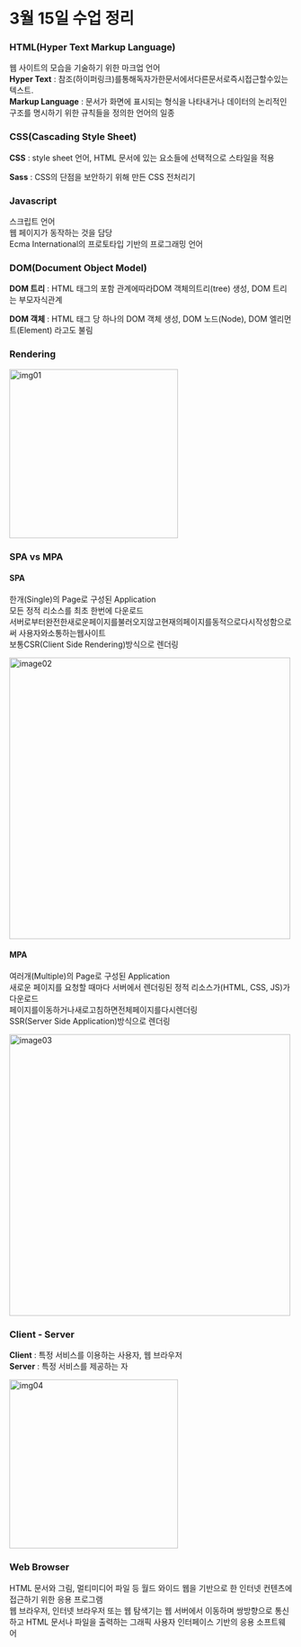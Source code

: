 # 3월 15일 수업 정리

### HTML(Hyper Text Markup Language)
웹 사이트의 모습을 기술하기 위한 마크업 언어  
**Hyper Text** : 참조(하이퍼링크)를통해독자가한문서에서다른문서로즉시접근할수있는텍스트.  
**Markup Language** : 문서가 화면에 표시되는 형식을 나타내거나 데이터의 논리적인 구조를 명시하기 위한 규칙들을 정의한 언어의 일종

### CSS(Cascading Style Sheet)
**CSS** : style sheet 언어, HTML 문서에 있는 요소들에 선택적으로 스타일을 적용

**Sass** : CSS의 단점을 보안하기 위해 만든 CSS 전처리기

### Javascript
스크립트 언어  
웹 페이지가 동작하는 것을 담당  
Ecma International의 프로토타입 기반의 프로그래밍 언어

### DOM(Document Object Model)
**DOM 트리** : HTML 태그의 포함 관계에따라DOM 객체의트리(tree) 생성, DOM 트리는 부모자식관계

**DOM 객체** : HTML 태그 당 하나의 DOM 객체 생성, DOM 노드(Node), DOM 엘리먼트(Element) 라고도 불림

### Rendering

<img width="300" alt="img01" src="https://github.com/min-young417/WebP/assets/122364547/b2e60e68-6cea-48be-9cd7-ecf910793854">

### SPA vs MPA
#### SPA
한개(Single)의 Page로 구성된 Application  
모든 정적 리소스를 최초 한번에 다운로드  
서버로부터완전한새로운페이지를불러오지않고현재의페이지를동적으로다시작성함으로써
사용자와소통하는웹사이트  
보통CSR(Client Side Rendering)방식으로 렌더링

<img width="500" alt="image02" src="https://github.com/min-young417/WebP/assets/122364547/e619612c-fb74-4db2-b5f0-fe2e79ce2c62">

#### MPA
여러개(Multiple)의 Page로 구성된 Application  
새로운 페이지를 요청할 때마다 서버에서 렌더링된 정적 리소스가(HTML, CSS, JS)가 다운로드  
페이지를이동하거나새로고침하면전체페이지를다시렌더링  
SSR(Server Side Application)방식으로 렌더링

<img width="500" alt="image03" src="https://github.com/min-young417/WebP/assets/122364547/cb7aba52-468a-418f-82b1-27ac6fdc3f14">

### Client - Server
**Client** : 특정 서비스를 이용하는 사용자, 웹 브라우저  
**Server** : 특정 서비스를 제공하는 자

<img width="300" alt="img04" src="https://github.com/min-young417/WebP/assets/122364547/c0995f6c-d3e9-49c2-9385-ca52c32343ec">

### Web Browser
HTML 문서와 그림, 멀티미디어 파일 등 월드 와이드 웹을 기반으로 한 인터넷 컨텐츠에 접근하기 위한 응용 프로그램  
웹 브라우저, 인터넷 브라우저 또는 웹 탐색기는 웹 서버에서 이동하며 쌍방향으로 통신하고 HTML 문서나 파일을 출력하는 그래픽 사용자 인터페이스 기반의 응용 소프트웨어